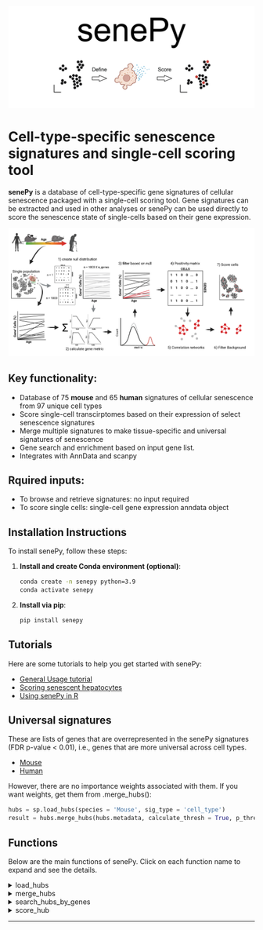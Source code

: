 ![Senepy Logo](images/senepy_logo.png)

# **Cell-type-specific senescence signatures and single-cell scoring tool**

**senePy** is a database of cell-type-specific gene signatures of cellular senescence packaged with a single-cell scoring tool. Gene signatures can be extracted and used in other analyses or senePy can be used directly to score the senescence state of single-cells based on their gene expression.

<div align="center"><img src="images/senePy_abstract.png" alt="Abstract" width="600"/></div>

## Key functionality:
- Database of 75 **mouse** and 65 **human** signatures of cellular senescence from 97 unique cell types
- Score single-cell transcirptomes based on their expression of select senescence signatures
- Merge multiple signatures to make tissue-specific and universal signatures of senescence
- Gene search and enrichment based on input gene list.
- Integrates with AnnData and scanpy

## Rquired inputs:
- To browse and retrieve signatures: no input required
- To score single cells: single-cell gene expression anndata object

## Installation Instructions

To install senePy, follow these steps:

1. **Install and create Conda environment (optional)**:
    ```sh
    conda create -n senepy python=3.9
    conda activate senepy
    ```
2. **Install via pip**:
    ```sh
    pip install senepy
    ```


## Tutorials

Here are some tutorials to help you get started with senePy:

- [General Usage tutorial](EXAMPLE_USAGE.ipynb)
- [Scoring senescent hepatocytes](EXAMPLE_OIS_hepatocytes.ipynb)
- [Using senePy in R](EXAMPLE_OIS_hepatocytes.md)

## Universal signatures

These are lists of genes that are overrepresented in the senePy signatures (FDR p-value < 0.01), i.e., genes that are more universal across cell types.
- [Mouse](universal_signatures/Universal_mouse.txt)
- [Human](universal_signatures/Universal_human.txt)

However, there are no importance weights associated with them. If you want weights, get them from .merge_hubs():
```python
hubs = sp.load_hubs(species = 'Mouse', sig_type = 'cell_type')
result = hubs.merge_hubs(hubs.metadata, calculate_thresh = True, p_thres = 0.01, new_name = 'Universal')
```

## Functions

Below are the main functions of senePy. Click on each function name to expand and see the details.
<details>
<summary>load_hubs</summary>
Initializes hub object that contains senePy gene signatures and metadata for either Human or Mouse.

```python
import senepy as sp
hubs = sp.load_hubs(species = 'Mouse')
```

**hubs.metadata** is a dataframe of hubs. It contains which tissue and cell type the hub was derived from as well as the hub_num if there were multiple senescence hubs within that cell type.
- size: number of genes in the hub
- n_sen: number of 180 prior "known" senescence markers curated from literature that were found in the hub.
- hyp: enrichment p-value of the "known" and novel hub genes

Example extraction of a gene signature:

```python
extracted_sig = hubs.get_genes(('Lung', 'fibroblast', 1)) #tissue, cell, hub_num
```
This returns a list of genes that belong to the Lung-fibroblast-1 hub.

</details>

<details>
<summary>merge_hubs</summary>
Merges multiple signatures into one.

Below we merge the Lung signatures into one new signature. By default, the union of all genes is taken. The respective value for each gene is the number of times that gene is found in the input signatures.

```python
filt_meta = hubs.metadata[hubs.metadata.tissue == 'Lung']
hubs.merge_hubs(filt_meta, new_name = 'Lung_merged')
print(hubs.hubs['Lung_merged'])
```

We can increase the threshold. For example, if we want to keep signatures that occur at least 2 times. This number will drastically reduce the number of genes in the resulting signature if only merging a handful of input signatures.

```python
hubs.merge_hubs(filt_meta, new_name = 'Lung_merged_min2', overlap_threshold = 2)
```

We can also calculate a threshold automatically using a permutation-based method. In the example below, we merge all signatures from all tissues and cells. We then use a 5% random chance threshold and remove all the genes that occur less than that number of times.

```python
hubs.merge_hubs(hubs.metadata, new_name = 'universal', calculate_thresh = True)
```

</details>

<details>
<summary>search_hubs_by_genes</summary>
Function to find hubs that contain genes of interest. Returns a dataframe with relevant metadata and statistics.

Example:

```python
hubs.search_hubs_by_genes(['Cdkn2a', 'Cdkn1a', 'Il6', 'Cxcl13'])
```

</details>

<details>
<summary>score_hub</summary>
Function to score single-cell transcriptomes based on a given senescence gene signature.

Example scoring and saving as a new column in anndata.obs. With default settings it does not matter if the data are normalized or raw. Just make sure they are not scaled:

```python
adata.obs['sp_score'] = sp.score_hub(adata, hubs.hubs[('Lung', 'fibroblast', 1)])
```

score_hub contains multiple options that can affect the scoring method. By default, it weighs the importance of each gene based on the number of connections that gene has in the hub network. By default, it binarizes the data, which makes normalization and transformation optional. We can mimic default scanpy.score_genes by removing both of these parameters:

```python
# make sure anndata is normalized and log transformed
# import scanpy as sc
# scanpy.pp.normalize_total(adata)
# sc.pp.log1p(adata)
adata.obs['sp_score'] = sp.score_hub(adata, hubs.hubs[('Lung', 'fibroblast', 1)], binarize=False, importance=False)
```

</details>



---
